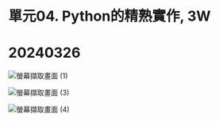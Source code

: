 #  單元04. Python的精熟實作, 3W 

#  20240326

![螢幕擷取畫面 (1)](https://github.com/PhuclamU1114171028/Phuclamu11114171028/assets/162246935/2443010a-fd15-4d40-86f7-8d7ebd32b947)

![螢幕擷取畫面 (3)](https://github.com/PhuclamU1114171028/Phuclamu11114171028/assets/162246935/b1220768-e241-4522-999b-d507740d148f)

![螢幕擷取畫面 (4)](https://github.com/PhuclamU1114171028/Phuclamu11114171028/assets/162246935/5578ec76-bd61-4b34-9cbb-1a845cce91a5)
